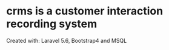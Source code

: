 # crms is a customer interaction recording system
Created with:
 Laravel 5.6,
 Bootstrap4 and
 MSQL
